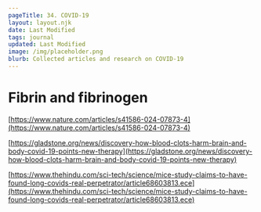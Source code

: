 ```yaml
---
pageTitle: 34. COVID-19 
layout: layout.njk
date: Last Modified 
tags: journal
updated: Last Modified
image: /img/placeholder.png
blurb: Collected articles and research on COVID-19 
---
```



# Fibrin and fibrinogen

[https://www.nature.com/articles/s41586-024-07873-4](https://www.nature.com/articles/s41586-024-07873-4)

[https://gladstone.org/news/discovery-how-blood-clots-harm-brain-and-body-covid-19-points-new-therapy](https://gladstone.org/news/discovery-how-blood-clots-harm-brain-and-body-covid-19-points-new-therapy)


[https://www.thehindu.com/sci-tech/science/mice-study-claims-to-have-found-long-covids-real-perpetrator/article68603813.ece](https://www.thehindu.com/sci-tech/science/mice-study-claims-to-have-found-long-covids-real-perpetrator/article68603813.ece)


